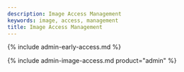 ```yaml
---
description: Image Access Management
keywords: image, access, management
title: Image Access Management
---
```


{% include admin-early-access.md %}

{% include admin-image-access.md product="admin" %}